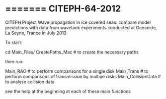 =======
CITEPH-64-2012
==============

CITEPH Project Wave propagation in ice covered seas: compare model predictions with data from wavetank experiments conducted at Oceanide, La Seyne, France in July 2013

To start: 

cd Main_Files/
CreatePaths_Mac # to create the necessary paths

then run:

Main_RAO           # to perform comparisons for a single disk
Main_Trans         # to perform comparisons of transmission by multipe disks
Main_CollisionData # to analyse collision data

see the help at the beginning at each of these main functions 

